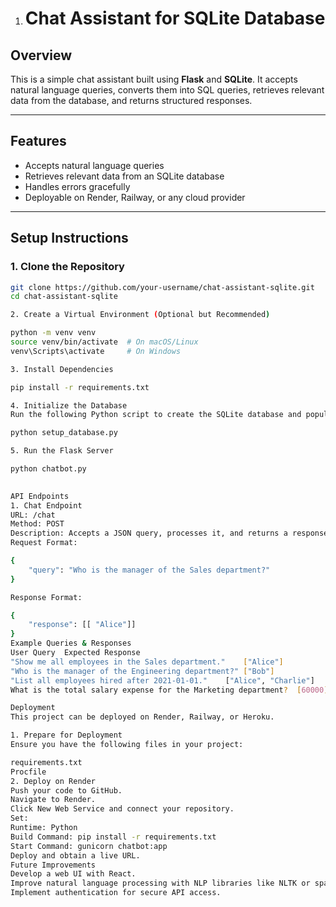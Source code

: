 1. # Chat Assistant for SQLite Database  

## Overview  
This is a simple chat assistant built using **Flask** and **SQLite**. It accepts natural language queries, converts them into SQL queries, retrieves relevant data from the database, and returns structured responses.  

---

## **Features**  
- Accepts natural language queries  
- Retrieves relevant data from an SQLite database  
- Handles errors gracefully
- Deployable on Render, Railway, or any cloud provider

---

## **Setup Instructions**  

### **1. Clone the Repository**  
```bash
git clone https://github.com/your-username/chat-assistant-sqlite.git
cd chat-assistant-sqlite

2. Create a Virtual Environment (Optional but Recommended)

python -m venv venv
source venv/bin/activate  # On macOS/Linux
venv\Scripts\activate     # On Windows

3. Install Dependencies

pip install -r requirements.txt

4. Initialize the Database
Run the following Python script to create the SQLite database and populate it with sample data:

python setup_database.py

5. Run the Flask Server

python chatbot.py

 
API Endpoints
1. Chat Endpoint
URL: /chat
Method: POST
Description: Accepts a JSON query, processes it, and returns a response.
Request Format:

{
    "query": "Who is the manager of the Sales department?"
}

Response Format:

{
    "response": [[ "Alice"]]
}
Example Queries & Responses
User Query	Expected Response
"Show me all employees in the Sales department."	["Alice"]
"Who is the manager of the Engineering department?"	["Bob"]
"List all employees hired after 2021-01-01."	["Alice", "Charlie"]
What is the total salary expense for the Marketing department? 	[60000]

Deployment
This project can be deployed on Render, Railway, or Heroku.

1. Prepare for Deployment
Ensure you have the following files in your project:

requirements.txt
Procfile
2. Deploy on Render
Push your code to GitHub.
Navigate to Render.
Click New Web Service and connect your repository.
Set:
Runtime: Python
Build Command: pip install -r requirements.txt
Start Command: gunicorn chatbot:app
Deploy and obtain a live URL.
Future Improvements
Develop a web UI with React.
Improve natural language processing with NLP libraries like NLTK or spaCy.
Implement authentication for secure API access.







